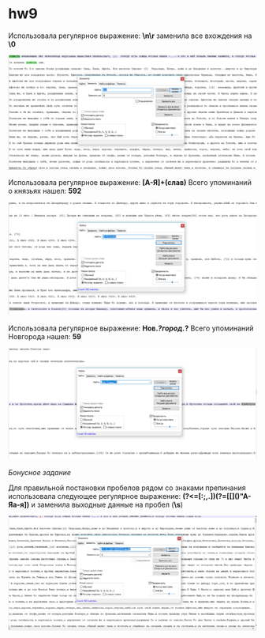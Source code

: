 # hw9
Использовала регулярное выражение: **\n\r** заменила все вхождения на **\0**

![](https://github.com/ekaterinasmirnova1712/hw9/blob/master/1.PNG)

Использовала регулярное выражение: **[А-Я]+(слав)** Всего упоминаний о князьях нашел: **592**

![](https://github.com/ekaterinasmirnova1712/hw9/blob/master/0.PNG)

Использовала регулярное выражение: **Нов.*?город.*?** Всего упоминаний Новгорода нашел: **59**

![](https://github.com/ekaterinasmirnova1712/hw9/blob/master/3.PNG)

*Бонусное задание*

Для правильной постановки пробелов рядом со знаками препинания использовала следующее регулярное выражение: **(?<=[:;,.])(?=[\[\]\(\)"А-Яа-я])** и заменила выходные данные на пробел (**\s**)


![](https://github.com/ekaterinasmirnova1712/hw9/blob/master/6.PNG)
